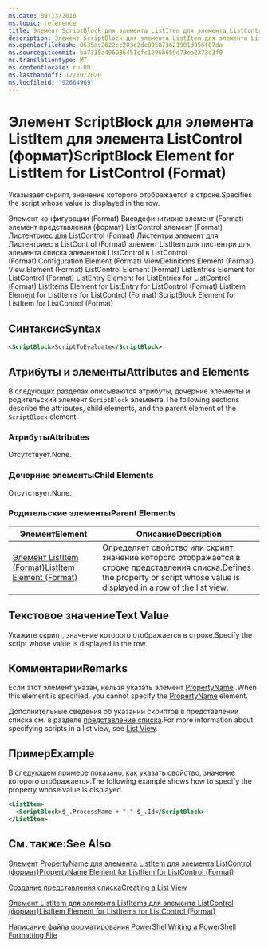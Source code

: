 ```yaml
---
ms.date: 09/13/2016
ms.topic: reference
title: Элемент ScriptBlock для элемента ListItem для элемента ListControl (формат)
description: Элемент ScriptBlock для элемента ListItem для элемента ListControl (формат)
ms.openlocfilehash: 0635ac2622cc203a2dc895873621901d956f87da
ms.sourcegitcommit: ba7315a496986451cfc1296b659d73ea2373d3f0
ms.translationtype: MT
ms.contentlocale: ru-RU
ms.lasthandoff: 12/10/2020
ms.locfileid: "92664969"
---
```

# <a name="scriptblock-element-for-listitem-for-listcontrol-format"></a><span data-ttu-id="a4917-103">Элемент ScriptBlock для элемента ListItem для элемента ListControl (формат)</span><span class="sxs-lookup"><span data-stu-id="a4917-103">ScriptBlock Element for ListItem for ListControl (Format)</span></span>

<span data-ttu-id="a4917-104">Указывает скрипт, значение которого отображается в строке.</span><span class="sxs-lookup"><span data-stu-id="a4917-104">Specifies the script whose value is displayed in the row.</span></span>

<span data-ttu-id="a4917-105">Элемент конфигурации (Format) Виевдефинитионс элемент (Format) элемент представления (формат) ListControl элемент (Format) Листентриес для ListControl (Format) Листентри элемент для Листентриес в ListControl (Format) элемент ListItem для листентри для элемента списка элементов ListControl в ListControl (Format).</span><span class="sxs-lookup"><span data-stu-id="a4917-105">Configuration Element (Format) ViewDefinitions Element (Format) View Element (Format) ListControl Element (Format) ListEntries Element for ListControl (Format) ListEntry Element for ListEntries for ListControl (Format) ListItems Element for ListEntry for ListControl (Format) ListItem Element for ListItems for ListControl (Format) ScriptBlock Element for ListItem for ListControl (Format)</span></span>

## <a name="syntax"></a><span data-ttu-id="a4917-106">Синтаксис</span><span class="sxs-lookup"><span data-stu-id="a4917-106">Syntax</span></span>

```xml
<ScriptBlock>ScriptToEvaluate</ScriptBlock>
```

## <a name="attributes-and-elements"></a><span data-ttu-id="a4917-107">Атрибуты и элементы</span><span class="sxs-lookup"><span data-stu-id="a4917-107">Attributes and Elements</span></span>

<span data-ttu-id="a4917-108">В следующих разделах описываются атрибуты, дочерние элементы и родительский элемент `ScriptBlock` элемента.</span><span class="sxs-lookup"><span data-stu-id="a4917-108">The following sections describe the attributes, child elements, and the parent element of the `ScriptBlock` element.</span></span>

### <a name="attributes"></a><span data-ttu-id="a4917-109">Атрибуты</span><span class="sxs-lookup"><span data-stu-id="a4917-109">Attributes</span></span>

<span data-ttu-id="a4917-110">Отсутствует.</span><span class="sxs-lookup"><span data-stu-id="a4917-110">None.</span></span>

### <a name="child-elements"></a><span data-ttu-id="a4917-111">Дочерние элементы</span><span class="sxs-lookup"><span data-stu-id="a4917-111">Child Elements</span></span>

<span data-ttu-id="a4917-112">Отсутствует.</span><span class="sxs-lookup"><span data-stu-id="a4917-112">None.</span></span>

### <a name="parent-elements"></a><span data-ttu-id="a4917-113">Родительские элементы</span><span class="sxs-lookup"><span data-stu-id="a4917-113">Parent Elements</span></span>

|<span data-ttu-id="a4917-114">Элемент</span><span class="sxs-lookup"><span data-stu-id="a4917-114">Element</span></span>|<span data-ttu-id="a4917-115">Описание</span><span class="sxs-lookup"><span data-stu-id="a4917-115">Description</span></span>|
|-------------|-----------------|
|[<span data-ttu-id="a4917-116">Элемент ListItem (Format)</span><span class="sxs-lookup"><span data-stu-id="a4917-116">ListItem Element (Format)</span></span>](./listitem-element-for-listitems-for-listcontrol-format.md)|<span data-ttu-id="a4917-117">Определяет свойство или скрипт, значение которого отображается в строке представления списка.</span><span class="sxs-lookup"><span data-stu-id="a4917-117">Defines the property or script whose value is displayed in a row of the list view.</span></span>|

## <a name="text-value"></a><span data-ttu-id="a4917-118">Текстовое значение</span><span class="sxs-lookup"><span data-stu-id="a4917-118">Text Value</span></span>

<span data-ttu-id="a4917-119">Укажите скрипт, значение которого отображается в строке.</span><span class="sxs-lookup"><span data-stu-id="a4917-119">Specify the script whose value is displayed in the row.</span></span>

## <a name="remarks"></a><span data-ttu-id="a4917-120">Комментарии</span><span class="sxs-lookup"><span data-stu-id="a4917-120">Remarks</span></span>

<span data-ttu-id="a4917-121">Если этот элемент указан, нельзя указать элемент [PropertyName](./propertyname-element-for-listitem-for-listcontrol-format.md) .</span><span class="sxs-lookup"><span data-stu-id="a4917-121">When this element is specified, you cannot specify the [PropertyName](./propertyname-element-for-listitem-for-listcontrol-format.md) element.</span></span>

<span data-ttu-id="a4917-122">Дополнительные сведения об указании скриптов в представлении списка см. в разделе [представление списка](./creating-a-list-view.md).</span><span class="sxs-lookup"><span data-stu-id="a4917-122">For more information about specifying scripts in a list view, see [List View](./creating-a-list-view.md).</span></span>

## <a name="example"></a><span data-ttu-id="a4917-123">Пример</span><span class="sxs-lookup"><span data-stu-id="a4917-123">Example</span></span>

<span data-ttu-id="a4917-124">В следующем примере показано, как указать свойство, значение которого отображается.</span><span class="sxs-lookup"><span data-stu-id="a4917-124">The following example shows how to specify the property whose value is displayed.</span></span>

```xml
<ListItem>
  <ScriptBlock>$_.ProcessName + ":" $_.Id</ScriptBlock>
</ListItem>

```

## <a name="see-also"></a><span data-ttu-id="a4917-125">См. также:</span><span class="sxs-lookup"><span data-stu-id="a4917-125">See Also</span></span>

[<span data-ttu-id="a4917-126">Элемент PropertyName для элемента ListItem для элемента ListControl (формат)</span><span class="sxs-lookup"><span data-stu-id="a4917-126">PropertyName Element for ListItem for ListControl (Format)</span></span>](./propertyname-element-for-listitem-for-listcontrol-format.md)

[<span data-ttu-id="a4917-127">Создание представления списка</span><span class="sxs-lookup"><span data-stu-id="a4917-127">Creating a List View</span></span>](./creating-a-list-view.md)

[<span data-ttu-id="a4917-128">Элемент ListItem для элемента ListItems для элемента ListControl (формат)</span><span class="sxs-lookup"><span data-stu-id="a4917-128">ListItem Element for ListItems for ListControl (Format)</span></span>](./listitem-element-for-listitems-for-listcontrol-format.md)

[<span data-ttu-id="a4917-129">Написание файла форматирования PowerShell</span><span class="sxs-lookup"><span data-stu-id="a4917-129">Writing a PowerShell Formatting File</span></span>](./writing-a-powershell-formatting-file.md)
